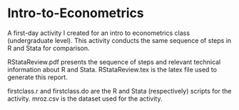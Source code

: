 # Intro-to-Econometrics
A first-day activity I created for an intro to econometrics class (undergraduate level). This activity conducts the same sequence of steps in R and Stata for comparison.

RStataReview.pdf presents the sequence of steps and relevant technical information about R and Stata. 
RStataReview.tex is the latex file used to generate this report. 

firstclass.r and firstclass.do are the R and Stata (respectively) scripts for the activity. 
mroz.csv is the dataset used for the activity. 


